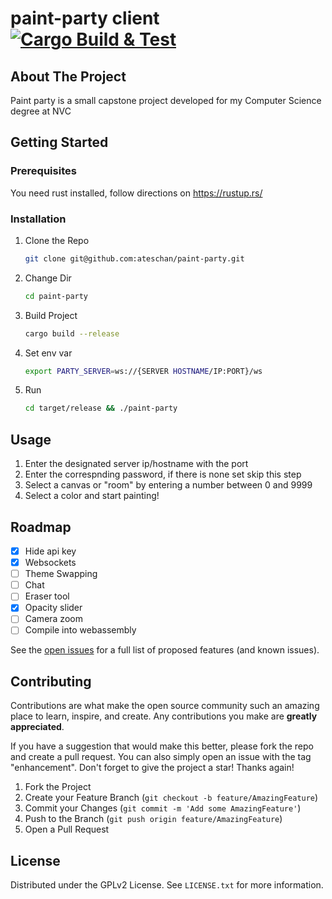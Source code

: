 # paint-party client [![Cargo Build & Test](https://github.com/ateschan/paint-party/actions/workflows/test.yml/badge.svg?branch=main)](https://github.com/ateschan/paint-party/actions/workflows/test.yml)

<!-- ABOUT THE PROJECT -->
## About The Project
Paint party is a small capstone project developed for my Computer Science degree at NVC

<!-- GETTING STARTED -->
## Getting Started

### Prerequisites
You need rust installed, follow directions on https://rustup.rs/

### Installation

1. Clone the Repo
   ```sh
   git clone git@github.com:ateschan/paint-party.git
   ```
2. Change Dir
   ```sh
   cd paint-party
   ```
3. Build Project
   ```sh
   cargo build --release
   ```
4. Set env var
   ```sh
   export PARTY_SERVER=ws://{SERVER HOSTNAME/IP:PORT}/ws
   ```
5. Run
   ```sh
   cd target/release && ./paint-party
   ```

<!-- USAGE EXAMPLES -->
## Usage
1. Enter the designated server ip/hostname with the port
2. Enter the correspnding password, if there is none set skip this step
3. Select a canvas or "room" by entering a number between 0 and 9999
4. Select a color and start painting!

<!-- ROADMAP -->
## Roadmap
- [X] Hide api key
- [X] Websockets
- [ ] Theme Swapping
- [ ] Chat
- [ ] Eraser tool
- [X] Opacity slider
- [ ] Camera zoom
- [ ] Compile into webassembly

See the [open issues](https://github.com/ateschan/paint-party/issues) for a full list of proposed features (and known issues).

<!-- CONTRIBUTING -->
## Contributing

Contributions are what make the open source community such an amazing place to learn, inspire, and create. Any contributions you make are **greatly appreciated**.

If you have a suggestion that would make this better, please fork the repo and create a pull request. You can also simply open an issue with the tag "enhancement".
Don't forget to give the project a star! Thanks again!

1. Fork the Project
2. Create your Feature Branch (`git checkout -b feature/AmazingFeature`)
3. Commit your Changes (`git commit -m 'Add some AmazingFeature'`)
4. Push to the Branch (`git push origin feature/AmazingFeature`)
5. Open a Pull Request

<!-- LICENSE -->
## License

Distributed under the GPLv2 License. See `LICENSE.txt` for more information.
